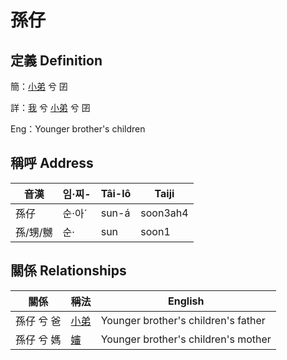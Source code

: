 # 孫仔
## 定義 Definition
簡：[小弟](member6.md) 兮 囝

詳：[我](member1.md) 兮 [小弟](member6.md) 兮 囝

Eng：Younger brother's children

## 稱呼 Address

音漢 | 임·찌- | Tâi-lô | Taiji
--- | --- | --- | --- 
孫仔 | 순·아ˊ | sun-á | soon3ah4 
孫/甥/嬲 | 순· | sun | soon1 


## 關係 Relationships

關係 | 稱法 | English
--- | --- | --- 
孫仔 兮 爸 | [小弟](member6.md) | Younger brother's children's father
孫仔 兮 媽 | [嬸](member69.md) | Younger brother's children's mother
